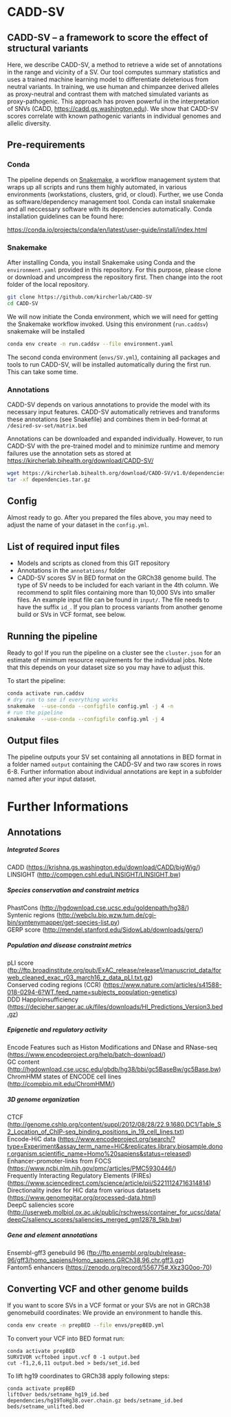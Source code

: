# CADD-SV 

## CADD-SV – a framework to score the effect of structural variants 

Here, we describe CADD-SV, a method to retrieve a wide set of annotations in the range and vicinity of a SV. Our tool computes summary statistics and uses a trained machine learning model to differentiate deleterious from neutral variants. In training, we use human and chimpanzee derived alleles as proxy-neutral and contrast them with matched simulated variants as proxy-pathogenic. This approach has proven powerful in the interpretation of SNVs (CADD, https://cadd.gs.washington.edu). We show that CADD-SV scores correlate with known pathogenic variants in individual genomes and allelic diversity.


## Pre-requirements

### Conda

The pipeline depends on [Snakemake](https://snakemake.readthedocs.io/en/stable/), a workflow management system that wraps up all scripts and runs them highly automated, in various environments (workstations, clusters, grid, or cloud). Further, we use Conda as software/dependency management tool. Conda can install snakemake and all neccessary software with its dependencies automatically. Conda installation guidelines can be found here:

https://conda.io/projects/conda/en/latest/user-guide/install/index.html

### Snakemake

After installing Conda, you install Snakemake using Conda and the `environment.yaml` provided in this repository. For this purpose, please clone or download and uncompress the repository first. Then change into the root folder of the local repository. 

```bash
git clone https://github.com/kircherlab/CADD-SV
cd CADD-SV
```

We will now initiate the Conda environment, which we will need for getting the Snakemake workflow invoked. Using this environment (`run.caddsv`) snakemake will be installed

```bash
conda env create -n run.caddsv --file environment.yaml
```

The second conda environment (`envs/SV.yml`), containing all packages and tools to run CADD-SV, will be installed automatically during the first run. This can take some time.

### Annotations

CADD-SV depends on various annotations to provide the model with its necessary input features. CADD-SV automatically retrieves and transforms these annotations (see Snakefile) and combines them in bed-format at `/desired-sv-set/matrix.bed`

Annotations can be downloaded and expanded individually. However, to run CADD-SV with the pre-trained model and to minimize runtime and memory failures use the annotation sets as stored at https://kircherlab.bihealth.org/download/CADD-SV/

```bash
wget https://kircherlab.bihealth.org/download/CADD-SV/v1.0/dependencies.tar.gz
tar -xf dependencies.tar.gz
```

## Config

Almost ready to go. After you prepared the files above, you may need to adjust the name of your dataset in the `config.yml`. 

## List of required input files

- Models and scripts as cloned from this GIT repository
- Annotations in the `annotations/` folder
- CADD-SV scores SV in BED format on the GRCh38 genome build. The type of SV needs to be included for each variant in the 4th column. We recommend to split files containing more than 10,000 SVs into smaller files. An example input file can be found in `input/`. The file needs to have the suffix `id_`. If you plan to process variants from another genome build or SVs in VCF format, see below.

## Running the pipeline

Ready to go! If you run the pipeline on a cluster see the `cluster.json` for an estimate of minimum resource requirements for the individual jobs. Note that this depends on your dataset size so you may have to adjust this.

To start the pipeline:

```bash
conda activate run.caddsv
# dry run to see if everything works
snakemake  --use-conda --configfile config.yml -j 4 -n
# run the pipeline
snakemake  --use-conda --configfile config.yml -j 4
```

## Output files

The pipeline outputs your SV set containing all annotations in BED format in a folder named `output` containing the CADD-SV and two raw scores in rows 6-8.
Further information about individual annotations are kept in a subfolder named after your input dataset.


# Further Informations

## Annotations

##### Integrated Scores
CADD (https://krishna.gs.washington.edu/download/CADD/bigWig/) \
LINSIGHT (http://compgen.cshl.edu/LINSIGHT/LINSIGHT.bw) 

##### Species conservation and constraint metrics
PhastCons (http://hgdownload.cse.ucsc.edu/goldenpath/hg38/) \
Syntenic regions (http://webclu.bio.wzw.tum.de/cgi-bin/syntenymapper/get-species-list.py) \
GERP score (http://mendel.stanford.edu/SidowLab/downloads/gerp/) 

##### Population and disease constraint metrics
pLI score (ftp://ftp.broadinstitute.org/pub/ExAC_release/release1/manuscript_data/forweb_cleaned_exac_r03_march16_z_data_pLI.txt.gz) \
Conserved coding regions (CCR) (https://www.nature.com/articles/s41588-018-0294-6?WT.feed_name=subjects_population-genetics) \
DDD Happloinsufficiency (https://decipher.sanger.ac.uk/files/downloads/HI_Predictions_Version3.bed.gz) 

##### Epigenetic and regulatory activity
Encode Features such as Histon Modifications and DNase and RNase-seq (https://www.encodeproject.org/help/batch-download/) \
GC content (http://hgdownload.cse.ucsc.edu/gbdb/hg38/bbi/gc5BaseBw/gc5Base.bw) \
ChromHMM states of ENCODE cell lines (http://compbio.mit.edu/ChromHMM/) 

##### 3D genome organization
CTCF (http://genome.cshlp.org/content/suppl/2012/08/28/22.9.1680.DC1/Table_S2_Location_of_ChIP-seq_binding_positions_in_19_cell_lines.txt) \
Encode-HiC data (https://www.encodeproject.org/search/?type=Experiment&assay_term_name=HiC&replicates.library.biosample.donor.organism.scientific_name=Homo%20sapiens&status=released) \
Enhancer-promoter-links from FOCS (https://www.ncbi.nlm.nih.gov/pmc/articles/PMC5930446/) \
Frequently Interacting Regulatory Elements (FIREs) (https://www.sciencedirect.com/science/article/pii/S2211124716314814) \
Directionality index for HiC data from various datasets (https://www.genomegitar.org/processed-data.html) \
DeepC saliencies score (http://userweb.molbiol.ox.ac.uk/public/rschwess/container_for_ucsc/data/deepC/saliency_scores/saliencies_merged_gm12878_5kb.bw) 

##### Gene and element annotations
Ensembl-gff3 genebuild 96 (ftp://ftp.ensembl.org/pub/release-96/gff3/homo_sapiens/Homo_sapiens.GRCh38.96.chr.gff3.gz) \
Fantom5 enhancers (https://zenodo.org/record/556775#.Xkz3G0oo-70) 


## Converting VCF and other genome builds

  If you want to score SVs in a VCF format or your SVs are not in GRCh38 genomebuild coordinates:
  We provide an environment to handle this.
  
  ```bash
  conda env create -n prepBED --file envs/prepBED.yml
  ```
  
  To convert your VCF into BED format run:
  ```
  conda activate prepBED
  SURVIVOR vcftobed input.vcf 0 -1 output.bed
  cut -f1,2,6,11 output.bed > beds/set_id.bed
  
  ```
  
  To lift hg19 coordinates to GRCh38 apply following steps:
  
  ```
  conda activate prepBED
  liftOver beds/setname_hg19_id.bed dependencies/hg19ToHg38.over.chain.gz beds/setname_id.bed beds/setname_unlifted.bed
  ```
   

